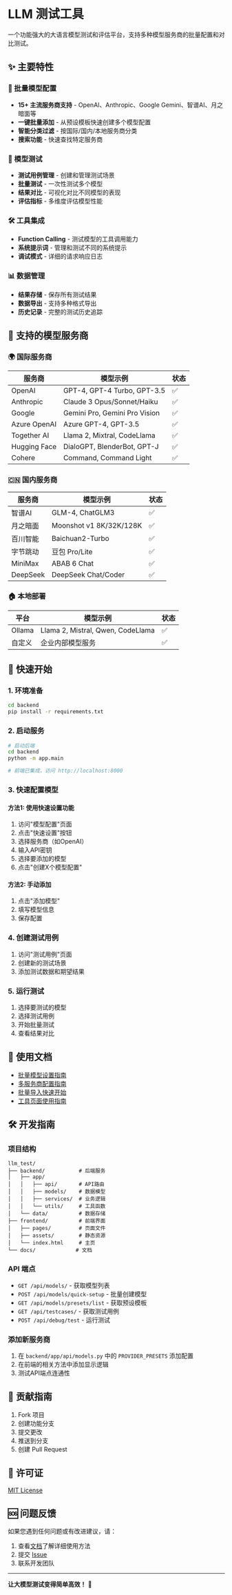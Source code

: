 # LLM 测试工具

一个功能强大的大语言模型测试和评估平台，支持多种模型服务商的批量配置和对比测试。

## ✨ 主要特性

### 🚀 批量模型配置
- **15+ 主流服务商支持** - OpenAI、Anthropic、Google Gemini、智谱AI、月之暗面等
- **一键批量添加** - 从预设模板快速创建多个模型配置
- **智能分类过滤** - 按国际/国内/本地服务商分类
- **搜索功能** - 快速查找特定服务商

### 🧪 模型测试
- **测试用例管理** - 创建和管理测试场景
- **批量测试** - 一次性测试多个模型
- **结果对比** - 可视化对比不同模型的表现
- **评估指标** - 多维度评估模型性能

### 🛠️ 工具集成
- **Function Calling** - 测试模型的工具调用能力
- **系统提示词** - 管理和测试不同的系统提示
- **调试模式** - 详细的请求响应日志

### 📊 数据管理
- **结果存储** - 保存所有测试结果
- **数据导出** - 支持多种格式导出
- **历史记录** - 完整的测试历史追踪

## 🎯 支持的模型服务商

### 🌍 国际服务商
| 服务商 | 模型示例 | 状态 |
|--------|----------|------|
| OpenAI | GPT-4, GPT-4 Turbo, GPT-3.5 | ✅ |
| Anthropic | Claude 3 Opus/Sonnet/Haiku | ✅ |
| Google | Gemini Pro, Gemini Pro Vision | ✅ |
| Azure OpenAI | Azure GPT-4, GPT-3.5 | ✅ |
| Together AI | Llama 2, Mixtral, CodeLlama | ✅ |
| Hugging Face | DialoGPT, BlenderBot, GPT-J | ✅ |
| Cohere | Command, Command Light | ✅ |

### 🇨🇳 国内服务商
| 服务商 | 模型示例 | 状态 |
|--------|----------|------|
| 智谱AI | GLM-4, ChatGLM3 | ✅ |
| 月之暗面 | Moonshot v1 8K/32K/128K | ✅ |
| 百川智能 | Baichuan2-Turbo | ✅ |
| 字节跳动 | 豆包 Pro/Lite | ✅ |
| MiniMax | ABAB 6 Chat | ✅ |
| DeepSeek | DeepSeek Chat/Coder | ✅ |

### 🏠 本地部署
| 平台 | 模型示例 | 状态 |
|------|----------|------|
| Ollama | Llama 2, Mistral, Qwen, CodeLlama | ✅ |
| 自定义 | 企业内部模型服务 | ✅ |

## 🚀 快速开始

### 1. 环境准备
```bash
cd backend
pip install -r requirements.txt
```

### 2. 启动服务
```bash
# 启动后端
cd backend
python -m app.main

# 前端已集成，访问 http://localhost:8000
```

### 3. 快速配置模型

#### 方法1: 使用快速设置功能
1. 访问"模型配置"页面
2. 点击"快速设置"按钮
3. 选择服务商（如OpenAI）
4. 输入API密钥
5. 选择要添加的模型
6. 点击"创建X个模型配置"

#### 方法2: 手动添加
1. 点击"添加模型"
2. 填写模型信息
3. 保存配置

### 4. 创建测试用例
1. 访问"测试用例"页面
2. 创建新的测试场景
3. 添加测试数据和期望结果

### 5. 运行测试
1. 选择要测试的模型
2. 选择测试用例
3. 开始批量测试
4. 查看结果对比

## 📖 使用文档

- [批量模型设置指南](docs/BATCH_MODEL_SETUP.md)
- [多服务商配置指南](docs/MULTI_PROVIDER_SETUP.md)
- [批量导入快速开始](docs/BATCH_IMPORT_QUICKSTART.md)
- [工具页面使用指南](docs/TOOLS_PAGE_USAGE_GUIDE.md)

## 🛠️ 开发指南

### 项目结构
```
llm_test/
├── backend/           # 后端服务
│   ├── app/
│   │   ├── api/       # API路由
│   │   ├── models/    # 数据模型
│   │   ├── services/  # 业务逻辑
│   │   └── utils/     # 工具函数
│   └── data/          # 数据存储
├── frontend/          # 前端界面
│   ├── pages/         # 页面文件
│   ├── assets/        # 静态资源
│   └── index.html     # 主页
└── docs/             # 文档
```

### API 端点
- `GET /api/models/` - 获取模型列表
- `POST /api/models/quick-setup` - 批量创建模型
- `GET /api/models/presets/list` - 获取预设模板
- `GET /api/testcases/` - 获取测试用例
- `POST /api/debug/test` - 运行测试

### 添加新服务商
1. 在 `backend/app/api/models.py` 中的 `PROVIDER_PRESETS` 添加配置
2. 在前端的相关方法中添加显示逻辑
3. 测试API端点连通性

## 🤝 贡献指南

1. Fork 项目
2. 创建功能分支
3. 提交更改
4. 推送到分支
5. 创建 Pull Request

## 📄 许可证

[MIT License](LICENSE)

## 🆘 问题反馈

如果您遇到任何问题或有改进建议，请：

1. 查看[文档](docs/)了解详细使用方法
2. 提交 [Issue](https://github.com/your-repo/issues)
3. 联系开发团队

---

**让大模型测试变得简单高效！** 🚀